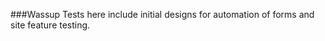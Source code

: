 ###Wassup
Tests here include initial designs for automation of forms and site feature testing. 

<!--
- 🔭 I’m currently working a trash and waste Upcycling Application 
- 🌱 I’m currently learning better python practices and business management practices
- 👯 I’m looking to collaborate on IoT projects and mobile app development
- 💬 Ask me about Automation, CI/CD pipelines, and System Test design
- 📫 How to reach me: 
      Email: amaxj95@gmail.com
      Phone: (804) 837-1363
- ⚡ Fun fact: I think of my self as a developer and not a hacker, but I be hacking sometimes...
-->
